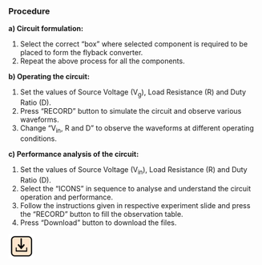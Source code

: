 ### Procedure

**a) Circuit formulation:**
<br>
1.	Select the correct “box” where selected component is required to be placed to form the flyback converter.
2.	Repeat the above process for all the components.

**b) Operating the circuit:**
<br>
1) Set the values of Source Voltage (V<sub>g</sub>), Load Resistance (R) and Duty Ratio (D).<br>
2) Press “RECORD” button to simulate the circuit and observe various waveforms.<br>
3) Change “V<sub>in</sub>, R and D” to observe the waveforms at different operating conditions.<br>

**c) Performance analysis of the circuit:**
 <br>
1) Set the values of Source Voltage (V<sub>in</sub>), Load Resistance (R) and Duty Ratio (D).
2) Select the “ICONS” in sequence to analyse and understand the circuit operation and performance.
3) Follow the instructions given in respective experiment slide and press the “RECORD” button to fill the observation table.
4) Press “Download” button to download the files.
<img src="images/proced1.png" height="50px">
